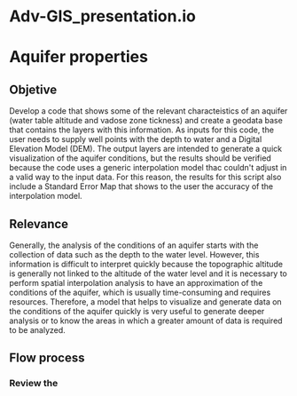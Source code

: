 # Adv-GIS_presentation.io
# Aquifer properties
## Objetive
Develop a code that shows some of the relevant characteistics of an aquifer (water table altitude and vadose zone tickness) and create a geodata base that contains the layers with this information. As inputs for this code, the user needs to supply well points with the depth to water and a Digital Elevation Model (DEM). The output layers are intended to generate a quick visualization of the aquifer conditions, but the results should be verified because the code uses a generic interpolation model thac couldn't adjust in a valid way to the input data. For this reason, the results for this script also include a Standard Error Map that shows to the user the accuracy of the interpolation model.
## Relevance
Generally, the analysis of the conditions of an aquifer starts with the collection of data such as the depth to the water level. However, this information is difficult to interpret quickly because the topographic altitude is generally not linked to the altitude of the water level and it is necessary to perform spatial interpolation analysis to have an approximation of the conditions of the aquifer, which is usually time-consuming and requires resources. Therefore, a model that helps to visualize and generate data on the conditions of the aquifer quickly is very useful to generate deeper analysis or to know the areas in which a greater amount of data is required to be analyzed.
## Flow process
### Review the 

